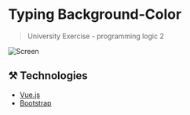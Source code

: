 # Typing Background-Color
> University Exercise - programming logic 2

![Screen](https://user-images.githubusercontent.com/88904256/197347125-44da8c73-3346-4411-8058-ed8c5acf137d.PNG)

## ⚒️ Technologies
- [Vue.js](https://vuejs.org)
- [Bootstrap](https://getbootstrap.com)
